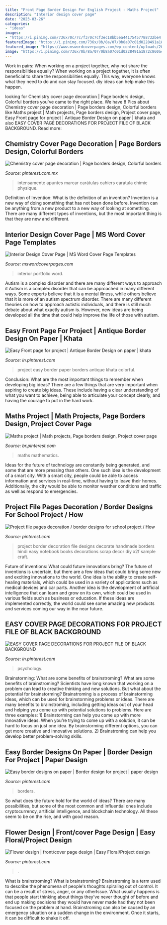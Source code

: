 ```yaml
---
title: "Front Page Border Design For English Project - Maths Project"
description: "Interior design cover page"
date: "2023-03-26"
categories:
- "ideas"
images:
- "https://i.pinimg.com/736x/0c/7c/f3/0c7cf3ec18bb5ea44175457788732be4.jpg"
featuredImage: "https://i.pinimg.com/736x/0b/8a/07/0b8a07c01d0228491a1872c860aca3a9.jpg"
featured_image: "https://www.mswordcoverpages.com/wp-content/uploads/2020/04/Interior-design-portfolio-cover-5-CRC-231x300.png"
image: "https://i.pinimg.com/736x/0b/8a/07/0b8a07c01d0228491a1872c860aca3a9.jpg"
---
```



Work in pairs: When working on a project together, why not share the responsibilities equally?
When working on a project together, it is often beneficial to share the responsibilities equally. This way, everyone knows what they need to do and can stay focused. diy ideas can help make this happen.

	

		
looking for Chemistry cover page decoration | Page borders design, Colorful borders you've came to the right place. We have 8 Pics about Chemistry cover page decoration | Page borders design, Colorful borders like Maths project | Math projects, Page borders design, Project cover page, Easy Front page for project | Antique Border Design on paper | khata and also EASY COVER PAGE DECORATIONS FOR PROJECT FILE OF BLACK BACKGROUND. Read more:
		
    
## Chemistry Cover Page Decoration | Page Borders Design, Colorful Borders

<img loading=lazy src="https://i.pinimg.com/736x/0b/8a/07/0b8a07c01d0228491a1872c860aca3a9.jpg" onerror="this.onerror=null;this.src='https://tse2.mm.bing.net/th?id=OIP.6YAtmz94BL-5WHcAI8hgpAHaJ3&amp;pid=15.1';" alt="Chemistry cover page decoration | Page borders design, Colorful borders">

_Source: pinterest.com.mx_

>intensamente apuntes marcar carátulas cahiers caratula chimie physique. 

	

Definition of Invention: What is the definition of an invention?
Invention is a new way of doing something that has not been done before. Invention can be anything from a new product to a new way of looking at something. There are many different types of inventions, but the most important thing is that they are new and different.

    
## Interior Design Cover Page | MS Word Cover Page Templates

<img loading=lazy src="https://www.mswordcoverpages.com/wp-content/uploads/2020/04/Interior-design-portfolio-cover-5-CRC-231x300.png" onerror="this.onerror=null;this.src='https://tse2.mm.bing.net/th?id=OIP.gdn24BtDeVeA-1DWhfXYMwAAAA&amp;pid=15.1';" alt="Interior Design Cover Page | MS Word Cover Page Templates">

_Source: mswordcoverpages.com_

>interior portfolio word. 

	

Autism is a complex disorder and there are many different ways to approach it
Autism is a complex disorder that can be approached in many different ways. Some experts believe that it is a mental illness, while others believe that it is more of an autism spectrum disorder. There are many different theories on how to approach autistic individuals, and there is still much debate about what exactly autism is. However, new ideas are being developed all the time that could help improve the life of those with autism.

    
## Easy Front Page For Project | Antique Border Design On Paper | Khata

<img loading=lazy src="https://i.pinimg.com/736x/9f/05/9e/9f059efe0c00a4a916f43b28a5efbf03.jpg" onerror="this.onerror=null;this.src='https://tse2.mm.bing.net/th?id=OIP.o-owyKV43OmyLqjShFFmxAHaFj&amp;pid=15.1';" alt="Easy Front page for project | Antique Border Design on paper | khata">

_Source: in.pinterest.com_

>project easy border paper borders antique khata colorful. 

	

Conclusion: What are the most important things to remember when developing big ideas?
There are a few things that are very important when aspiring to create big ideas. These include having a clear understanding of what you want to achieve, being able to articulate your concept clearly, and having the courage to put in the hard work.

    
## Maths Project | Math Projects, Page Borders Design, Project Cover Page

<img loading=lazy src="https://i.pinimg.com/736x/d6/c2/e9/d6c2e9c08430e8c7b0b76aa68910fd03.jpg" onerror="this.onerror=null;this.src='https://tse4.mm.bing.net/th?id=OIP.JzQuAETGZNO9YwVoCBjKlAHaJ3&amp;pid=15.1';" alt="Maths project | Math projects, Page borders design, Project cover page">

_Source: br.pinterest.com_

>maths mathematics. 

	

Ideas for the future of technology are constantly being generated, and some that are more pressing than others. One such idea is the development of a smart city. With a smart city, people could be able to access information and services in real-time, without having to leave their homes. Additionally, the city would be able to monitor weather conditions and traffic as well as respond to emergencies.

    
## Project File Pages Decoration / Border Designs For School Project / How

<img loading=lazy src="https://i.pinimg.com/736x/c5/16/75/c51675752c308c8757628956ca1ad778.jpg" onerror="this.onerror=null;this.src='https://tse2.mm.bing.net/th?id=OIP._uuHfyz73LO7Hj3FrlGNqQHaFj&amp;pid=15.1';" alt="Project file pages decoration / border designs for school project / How">

_Source: pinterest.com_

>project border decoration file designs decorate handmade borders hindi easy notebook books decorations scrap decor diy x2f sample craft. 

	

Future of inventions: What could future innovations bring?
The future of inventions is uncertain, but there are a few ideas that could bring some new and exciting innovations to the world. One idea is the ability to create self-healing materials, which could be used in a variety of applications such as medical devices and car parts. Another idea is the development of artificial intelligence that can learn and grow on its own, which could be used in various fields such as business or education. If these ideas are implemented correctly, the world could see some amazing new products and services coming our way in the near future.

    
## EASY COVER PAGE DECORATIONS FOR PROJECT FILE OF BLACK BACKGROUND

<img loading=lazy src="https://i.pinimg.com/736x/40/53/35/4053359f11149426461e427f5a8a1f2c.jpg" onerror="this.onerror=null;this.src='https://tse2.mm.bing.net/th?id=OIP.K8jKMtg5UNtnfCJ_ZaPSFwHaJ3&amp;pid=15.1';" alt="EASY COVER PAGE DECORATIONS FOR PROJECT FILE OF BLACK BACKGROUND">

_Source: in.pinterest.com_

>psychology. 

	

Brainstorming: What are some benefits of brainstroming?
What are some benefits of brainstroming? Scientists have long known that working on a problem can lead to creative thinking and new solutions. But what about the potential for brainstorming? Brainstroming is a process of brainstorming ideas, which can be used for brainstorming problems or ideas. There are many benefits to brainstroming, including getting ideas out of your head and helping you come up with potential solutions to problems. Here are three examples: 1) Brainstorming can help you come up with more innovative ideas. When you’re trying to come up with a solution, it can be hard to focus on just one idea. By brainstorming different options, you can get more creative and innovative solutions. 2) Brainstroming can help you develop better problem-solving skills.

    
## Easy Border Designs On Paper | Border Design For Project | Paper Design

<img loading=lazy src="https://i.pinimg.com/736x/0c/7c/f3/0c7cf3ec18bb5ea44175457788732be4.jpg" onerror="this.onerror=null;this.src='https://tse2.mm.bing.net/th?id=OIP.A--P-WeoZugeI6Lo916bWwHaFj&amp;pid=15.1';" alt="Easy border designs on paper | Border design for project | paper design">

_Source: pinterest.com_

>borders. 

	

So what does the future hold for the world of ideas? There are many possibilities, but some of the most common and influential ones include cryptocurrency, artificial intelligence, and blockchain technology. All these seem to be on the rise, and with good reason.

    
## Flower Design | Front/cover Page Design | Easy Floral/Project Design

<img loading=lazy src="https://i.pinimg.com/736x/17/a7/f8/17a7f803d5343d95a6e09fae55e33552.jpg" onerror="this.onerror=null;this.src='https://tse3.mm.bing.net/th?id=OIP.rLUYBREqQry9FL2z6I28UQHaFj&amp;pid=15.1';" alt="Flower design | front/cover page design | Easy Floral/Project design">

_Source: pinterest.com_

>. 

	

What is brainstroming?
What is brainstroming? Brainstroming is a term used to describe the phenomena of people's thoughts spiraling out of control. It can be a result of stress, anger, or any otherIssue. What usually happens is that people start thinking about things they've never thought of before and end up making decisions they would have never made had they not been focused on the problem at hand. Brainstroming can also be caused by an emergency situation or a sudden change in the environment. Once it starts, it can be difficult to shake it off.


